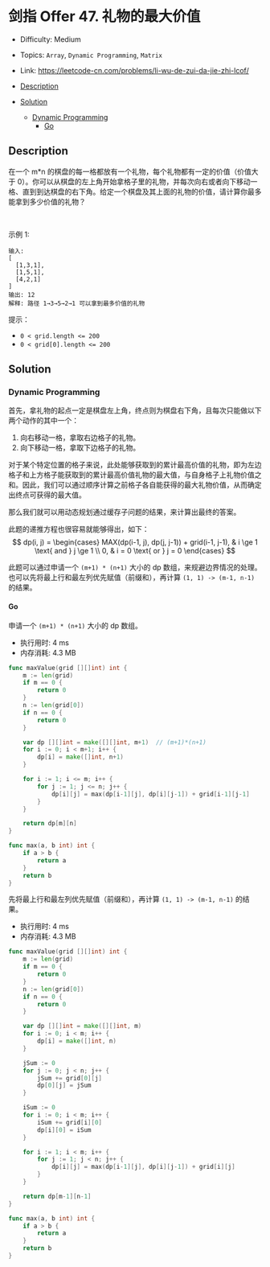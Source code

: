 <!-- omit in toc -->
# 剑指 Offer 47.  礼物的最大价值

- Difficulty: Medium
- Topics: `Array`, `Dynamic Programming`, `Matrix`
- Link: https://leetcode-cn.com/problems/li-wu-de-zui-da-jie-zhi-lcof/

- [Description](#description)
- [Solution](#solution)
  - [Dynamic Programming](#dynamic-programming)
    - [Go](#go)

## Description

在一个 m*n 的棋盘的每一格都放有一个礼物，每个礼物都有一定的价值（价值大于 0）。你可以从棋盘的左上角开始拿格子里的礼物，并每次向右或者向下移动一格、直到到达棋盘的右下角。给定一个棋盘及其上面的礼物的价值，请计算你最多能拿到多少价值的礼物？

 

示例 1:
```
输入: 
[
  [1,3,1],
  [1,5,1],
  [4,2,1]
]
输出: 12
解释: 路径 1→3→5→2→1 可以拿到最多价值的礼物
```

提示：

- `0 < grid.length <= 200`
- `0 < grid[0].length <= 200`


## Solution

### Dynamic Programming

首先，拿礼物的起点一定是棋盘左上角，终点则为棋盘右下角，且每次只能做以下两个动作的其中一个：
1. 向右移动一格，拿取右边格子的礼物。
2. 向下移动一格，拿取下边格子的礼物。

对于某个特定位置的格子来说，此处能够获取到的累计最高价值的礼物，即为左边格子和上方格子能获取到的累计最高价值礼物的最大值，与自身格子上礼物价值之和。因此，我们可以通过顺序计算之前格子各自能获得的最大礼物价值，从而确定出终点可获得的最大值。

那么我们就可以用动态规划通过缓存子问题的结果，来计算出最终的答案。

此题的递推方程也很容易就能够得出，如下：
$$
dp(i, j) = \begin{cases}
	MAX(dp(i-1, j), dp(j, j-1)) + grid(i-1, j-1), & i \ge 1 \text{ and } j \ge 1 \\
	0, & i = 0 \text{ or } j = 0
\end{cases}
$$

此题可以通过申请一个 `(m+1) * (n+1)` 大小的 dp 数组，来规避边界情况的处理。也可以先将最上行和最左列优先赋值（前缀和），再计算 `(1, 1) -> (m-1, n-1)` 的结果。

#### Go

申请一个 `(m+1) * (n+1)` 大小的 dp 数组。

- 执行用时: 4 ms
- 内存消耗: 4.3 MB

```go
func maxValue(grid [][]int) int {
    m := len(grid)
    if m == 0 {
        return 0
    }
    n := len(grid[0])
    if n == 0 {
        return 0
    }

    var dp [][]int = make([][]int, m+1)  // (m+1)*(n+1)
    for i := 0; i < m+1; i++ {
        dp[i] = make([]int, n+1)
    }

    for i := 1; i <= m; i++ {
        for j := 1; j <= n; j++ {
            dp[i][j] = max(dp[i-1][j], dp[i][j-1]) + grid[i-1][j-1]
        }
    }

    return dp[m][n]
}

func max(a, b int) int {
    if a > b {
        return a
    }
    return b
}
```

先将最上行和最左列优先赋值（前缀和），再计算 `(1, 1) -> (m-1, n-1)` 的结果。

- 执行用时: 4 ms
- 内存消耗: 4.3 MB

```go
func maxValue(grid [][]int) int {
    m := len(grid)
    if m == 0 {
        return 0
    }
    n := len(grid[0])
    if n == 0 {
        return 0
    }

    var dp [][]int = make([][]int, m)
    for i := 0; i < m; i++ {
        dp[i] = make([]int, n)
    }

    jSum := 0
    for j := 0; j < n; j++ {
        jSum += grid[0][j]
        dp[0][j] = jSum
    }

    iSum := 0
    for i := 0; i < m; i++ {
        iSum += grid[i][0]
        dp[i][0] = iSum
    }

    for i := 1; i < m; i++ {
        for j := 1; j < n; j++ {
            dp[i][j] = max(dp[i-1][j], dp[i][j-1]) + grid[i][j]
        }
    }

    return dp[m-1][n-1]
}

func max(a, b int) int {
    if a > b {
        return a
    }
    return b
}
```